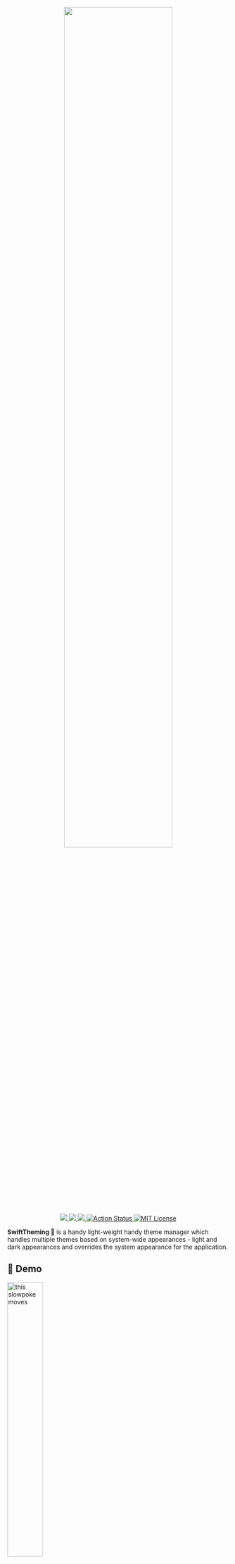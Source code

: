 <p  align="center">
<img  width="70%" src="https://github.com/dscyrescotti/SwiftTheming/blob/main/Assets/swift-theming-logo.png?raw=true">
</p>

<p align="center">
    <a href="https://swiftpackageindex.com/dscyrescotti/SwiftTheming">
	    <img  src="https://img.shields.io/endpoint?url=https%3A%2F%2Fswiftpackageindex.com%2Fapi%2Fpackages%2Fdscyrescotti%2FSwiftTheming%2Fbadge%3Ftype%3Dplatforms"/> 
    </a>
    <a href="https://swiftpackageindex.com/dscyrescotti/SwiftTheming">
	    <img  src="https://img.shields.io/endpoint?url=https%3A%2F%2Fswiftpackageindex.com%2Fapi%2Fpackages%2Fdscyrescotti%2FSwiftTheming%2Fbadge%3Ftype%3Dswift-versions"/> 
    </a>
    <a href="https://codecov.io/gh/dscyrescotti/SwiftTheming">
	    <img  src="https://codecov.io/gh/dscyrescotti/SwiftTheming/branch/main/graph/badge.svg?token=D7DRKAD0VP"/> 
    </a>
    <a href="https://github.com/dscyrescotti/CodableX/actions/workflows/swift.yml">
     	<img src="https://github.com/dscyrescotti/SwiftTheming/actions/workflows/swift.yml/badge.svg" alt="Action Status"/>
    </a>
    <a href="LICENSE">
        <img src="https://img.shields.io/badge/license-MIT-brightgreen.svg" alt="MIT License">
    </a>
</p>

**SwiftTheming 🎨** is a handy light-weight handy theme manager which handles multiple themes based on system-wide appearances - light and dark appearances and overrides the system appearance for the application.

## 📱 Demo
<img src="https://github.com/dscyrescotti/SwiftTheming/blob/main/Assets/demo-app.gif?raw=true" alt="this slowpoke moves"  width="40%"/><br/>
> *You can see the demo project in **Example** folder.*

## 🎉 Motivation 
Imagine that you want to achieve injecting multiple themes and manage them depending on the current system appearance or your preferred appearance. As SwiftUI does not come with the mechanism to manage different themes, you have to come up with it on your own. To me, I want to focus on other time-consuming stuff and don't want to spend on it. So, the idea to implement the handy mechanism for developers came to me and I eventually started crafting it. That was the becoming of **SwiftTheming**. 🎉🎉🎉 Using **SwiftTheming**, we can manage theme and system appearance as you desire without too much sweating. All you have to do is declare your themes with different colors, images, fonts and gradients. Pretty easy!

## ⚠️ Requirements 
- iOS 14+, macOS 11+, watchOS 7+, tvOS 14+

> ***SwiftTheming** is developed using Xcode 13.0. Make sure you are using Xcode 13 and above.*

## 🛠 Installation 
### 📦 Using Swift Package Manager
Add it as a dependency within your `Package.swift`.
```swift
dependencies: [
    .package(url: "https://github.com/dscyrescotti/SwiftTheming.git", from: "2.0.0")
]
```
### 📦 Using Cocoapods
Add it inside your `Podfile`.
```ruby
pod 'SwiftTheming', '~> 2.0.0'
```
> *Currently, SwiftTheming can be installed only via Swift Package Manager and Cocoapods.*

## 🎯 Usage
### Declaring multiple themes
To get started, you need to define four different types of assets for color, font, gradient and image. Later, they will be used when creating different themes by injecting them as type alias.
```swift
enum ColorAsset: ColorAssetable {
    case backgroundColor
    // more...
}
enum FontAsset: FontAssetable { /* more... */ }
enum GradientAsset: GradientAssetable { /* more... */ }
enum ImageAsset: ImageAssetable { /* more...}
```
> You can omit some assets unless those are intended to use in themes.

Now, we can start designating different themes using the assets declared.
```swift
class SampleTheme: Themed, Assetable {
    typealias _ColorAsset = ColorAsset
    typealias _FontAsset = FontAsset
    typealias _GradientAsset = GradientAsset
    typealias _ImageAsset = ImageAsset

    func colorSet(for asset: ColorAsset) -> ColorSet {
        switch asset {
        case .backgroundColor:
            return ColorSet(light: Color(hex: 0xDEF8EA), dark: Color(hex: 0x22442E))
        }
    }
    func imageSet(for asset: ImageAsset) -> ImageSet { /* some stuff*/ }
    func fontSet(for asset: FontAsset) -> FontSet { /* some stuff */ }
    func gradientSet(for asset: GradientAsset) -> GradientSet { /* some stuff */ }
}
```
> For empty asset, you can directly use `EmptyAsset` instead of declaring an asset.
> ```swift
> class SampleTheme: Themed, Assetable {
>   typealias _GradientAsset = EmptyAsset
> }
> ```

After you create multiple themes, it is time to list down all themes in `Theme` extension that you are going to use in the app and provide the required specification for `Themeable` protocol.
```swift
extension Theme: Themeable {
    static let sampleTheme = Theme(key: "sampleTheme")
    // more themes
    
    public func themed() -> Themed {
        switch self{
        case .sampleTheme: return SampleTheme()
        // some stuff
        default: fatalError("You are accessing undefined theme.")
        }
    }
}
```

### Declaring default theming
Before moving to the part that explains how to use theme providers and access interface elements in view layers, you need to set up the default theme and appearance for the first time running. You can achieve it by letting `DefaultTheming` conforms to `Defaultable` and providing desired theme and appearance which will be used as defaults.
```swift
extension DefaultTheming: Defaultable {
    public func defaultTheme() -> Theme {
        .sampleTheme
    }
    
    public func defaultAppearance() -> PreferredAppearance {
        .system
    }
}
```

### Accessing theme provider across views
Yay! you are ready to use themes in your views. Let's get started passing `ThemeProvider` instance living as an environment object across view hierarchy so that it can be accessible across views.
```swift
WindowGroup {
    ContentView()
        .themeProviding()
}
```
Now, you can access `ThemeProvider` via `@ThemeProviding` property wrapper inside any view so that you can fully manage themes and override the system appearance as you want through `themeProvider`.
```swift
struct ContentView: View {
    @ThemeProviding var themeProvider
    
    var body: some View { /* some stuff */ }
}
```
You can switch theme and appearance by calling `setTheme(with:)` and `setPreferredAppearance(with:)`respectively.

### Accessing interface elements in view layers
To exploit interface elements in your views, you can easily use the following initializers with prepopulated assets.

#### Initializers
| Interface Element | Description |
| ----------------- | ----------- |
| `Color` |  `init(_:appearance:theme:)`<br>- `asset`: asset for color<br>- `appearance`: preferred appearance to override current appearance (_optional_)<br>- `theme`: preferred theme to override current theme (_optional_) |
| `Font` |  `init(_:appearance:theme:)`<br>- `asset`: asset for font<br>- `appearance`: preferred appearance to override current appearance (_optional_)<br>- `theme`: preferred theme to override current theme (_optional_) |
| `Gradient` |  `init(_:appearance:theme:)`<br>- `asset`: asset for gradient<br>- `appearance`: preferred appearance to override current appearance (_optional_)<br>- `theme`: preferred theme to override current theme (_optional_) |
| `Image` |  `init(_:appearance:theme:)`<br>- `asset`: asset for image<br>- `appearance`: preferred appearance to override current appearance (_optional_)<br>- `theme`: preferred theme to override current theme (_optional_) |

Moreover, there are some modifiers which work the same as `SwiftUI` modifiers are provided in the purpose of ease.
#### Modifiers
| Modifier | Description |
| -------- | ----------- |
| `foregroundColor` | `foregroundColor(_:appearance:theme:)`<br>- `asset`: asset for color<br>- `appearance`: preferred appearance to override current appearance (_optional_)<br>- `theme`: preferred theme to override current theme (_optional_) |
| `background` | `background(_:appearance:theme:)`<br>- `asset`: asset for color<br>- `appearance`: preferred appearance to override current appearance (_optional_)<br>- `theme`: preferred theme to override current theme (_optional_) |
| `font` | `font(_:appearance:theme:)`<br>- `asset`: asset for font<br>- `appearance`: preferred appearance to override current appearance (_optional_)<br>- `theme`: preferred theme to override current theme (_optional_) |

## ✍️ Author
**Scotti** (**[@dscyrescotti](https://twitter.com/dscyrescotti)**)

## 👨‍💻 Contributions

**SwiftTheming 🎨**  welcomes all developers to contribute if you have any idea to enhance and open an issue if you encounter any bug.

## © License

**SwiftTheming 🎨** is available under the MIT license. See the  [LICENSE](https://github.com/dscyrescotti/SwiftTheming/blob/main/LICENSE)  file for more info.